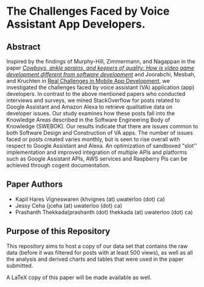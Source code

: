 # The Challenges Faced by Voice Assistant App Developers.

## Abstract
Inspired by the findings of Murphy-Hill, Zimmermann, and Nagappan in the paper [_Cowboys, ankle sprains, and keepers of quality: How is video game development different from software development_](https://www.microsoft.com/en-us/research/wp-content/uploads/2016/02/murphyhill-icse-2014.pdf) and Joorabchi, Mesbah, and Kruchten in  [Real Challenges in Mobile App Development](http://ieeexplore.ieee.org/document/6681334/), we investigated the challenges faced by voice assistant (VA) application (app) developers. In contrast to the above mentioned papers who conducted interviews and surveys, we mined StackOverflow for posts related to Google Assistant and Amazon Alexa to retrieve qualitative data on developer issues. Our study examines how these posts fall into the Knowledge Areas described in the Software Engineering Body of Knowledge (SWEBOK). Our results indicate that there are issues common to both Software Design and Construction of VA apps. The number of issues faced or posts created varies monthly, but is seen to rise overall with respect to Google Assistant and Alexa. An optimization of sandboxed "slot'' implementation and improved integration of multiple APIs and platforms such as Google Assistant APIs, AWS services and Raspberry Pis can be achieved through cogent documentation.

## Paper Authors
 - Kapil Hares Vigneswaren (khvignes (at) uwaterloo (dot) ca) 
 - Jessy Ceha  (jceha (at) uwaterloo (dot) ca) 
 - Prashanth Thekkada(prashanth (dot) thekkada (at) uwaterloo (dot) ca)

## Purpose of this Repository

This repository aims to host a copy of our data set that contains the raw data (before it was filtered for posts with at least 500 views), as well as all the analysis and derived charts and tables that were used in the paper submitted.

A LaTeX copy of this paper will be made available as well.
